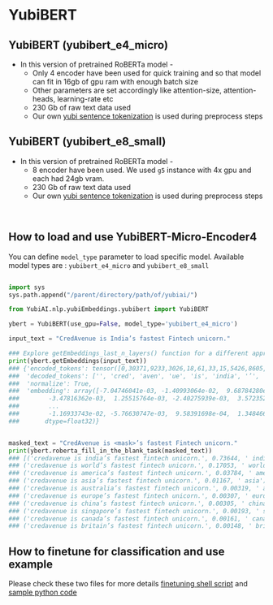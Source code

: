 # YubiBERT

## YubiBERT (yubibert_e4_micro)
* In this version of pretrained RoBERTa model - 
    * Only 4 encoder have been used for quick training and so that model can fit in 16gb of gpu ram with enough batch size
    * Other parameters are set accordingly like attention-size, attention-heads, learning-rate etc
    * 230 Gb of raw text data used 
    * Our own [yubi sentence tokenization](../tokenizer/) is used during preprocess steps
## YubiBERT (yubibert_e8_small)
* In this version of pretrained RoBERTa model - 
    * 8 encoder have been used. We used `g5` instance with 4x gpu and each had 24gb vram.
    * 230 Gb of raw text data used 
    * Our own [yubi sentence tokenization](../tokenizer/) is used during preprocess steps

<br>

## How to load and use YubiBERT-Micro-Encoder4

You can define `model_type` parameter to load specific model.
Available model types are : `yubibert_e4_micro` and `yubibert_e8_small`

```python

import sys
sys.path.append("/parent/directory/path/of/yubiai/")

from YubiAI.nlp.yubiEmbeddings.yubibert import YubiBERT

ybert = YubiBERT(use_gpu=False, model_type='yubibert_e4_micro')

input_text = "CredAvenue is India’s fastest Fintech unicorn."

### Explore getEmbeddings_last_n_layers() function for a different approach!
print(ybert.getEmbeddings(input_text))
### {'encoded_tokens': tensor([0,30371,9233,3026,18,61,33,15,5426,8605,41599,6,2]), 
###  'decoded_tokens': ['', 'cred', 'aven', 'ue', 'is', 'india', '’', 's', 'fastest', 'fintech', 'unicorn', '.', ''], 
###  'normalize': True, 
###  'embedding': array([-7.04746041e-03, -1.40993064e-02,  9.68784280e-03,  2.14456767e-03,
###        -3.47816362e-03,  1.25515764e-03, -2.40275939e-03,  3.57235223e-03,
###        ...
###        -1.16933743e-02, -5.76630747e-03,  9.58391698e-04,  1.34846689e-02],
###       dtype=float32)}


masked_text = "CredAvenue is <mask>’s fastest Fintech unicorn."
print(ybert.roberta_fill_in_the_blank_task(masked_text))
### [('credavenue is india’s fastest fintech unicorn.', 0.73644, ' india'),
### ('credavenue is world’s fastest fintech unicorn.', 0.17053, ' world'), 
### ('credavenue is america’s fastest fintech unicorn.', 0.03784, ' america'), 
### ('credavenue is asia’s fastest fintech unicorn.', 0.01167, ' asia'), 
### ('credavenue is australia’s fastest fintech unicorn.', 0.00319, ' australia'), 
### ('credavenue is europe’s fastest fintech unicorn.', 0.00307, ' europe'), 
### ('credavenue is china’s fastest fintech unicorn.', 0.00305, ' china'), 
### ('credavenue is singapore’s fastest fintech unicorn.', 0.00193, ' singapore'), 
### ('credavenue is canada’s fastest fintech unicorn.', 0.00161, ' canada'), 
### ('credavenue is britain’s fastest fintech unicorn.', 0.00148, ' britain')]

```

## How to finetune for classification and use example

Please check these two files for more details [finetuning shell script](./finetune_yubibert_classification_example.sh) and [sample python code](./finetune_yubibert_classification_example.py)